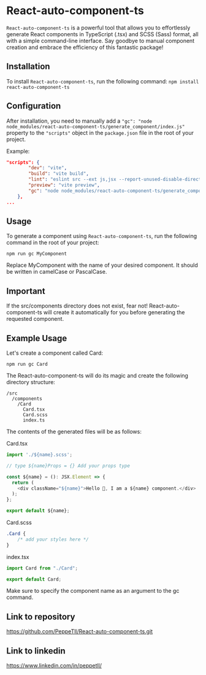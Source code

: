 # React-auto-component-ts

`React-auto-component-ts` is a powerful tool that allows you to effortlessly generate React components in TypeScript (.tsx) and SCSS (Sass) format, all with a simple command-line interface. Say goodbye to manual component creation and embrace the efficiency of this fantastic package!

## Installation

To install `React-auto-component-ts`, run the following command:
`npm install react-auto-component-ts`

## Configuration

After installation, you need to manually add a
`"gc": "node node_modules/react-auto-component-ts/generate_component/index.js"`
property to the `"scripts"` object in the `package.json` file in the root of your project.

Example:

```json
"scripts": {
		"dev": "vite",
		"build": "vite build",
		"lint": "eslint src --ext js,jsx --report-unused-disable-directives --max-warnings 0",
		"preview": "vite preview",
		"gc": "node node_modules/react-auto-component-ts/generate_component/index.js"
	},
...

```

## Usage

To generate a component using `React-auto-component-ts`, run the following command in the root of your project:

`npm run gc MyComponent`

Replace MyComponent with the name of your desired component. It should be written in camelCase or PascalCase.

## Important

If the src/components directory does not exist, fear not! React-auto-component-ts will create it automatically for you before generating the requested component.

## Example Usage

Let's create a component called Card:

`npm run gc Card`

The React-auto-component-ts will do its magic and create the following directory structure:

```
/src
  /components
    /Card
      Card.tsx
      Card.scss
      index.ts
```

The contents of the generated files will be as follows:

Card.tsx

```typescript
import './${name}.scss';

// type ${name}Props = {} Add your props type

const ${name} = (): JSX.Element => {
  return (
    <div className="${name}">Hello 👋, I am a ${name} component.</div>
  );
};

export default ${name};
```

Card.scss

```css
.Card {
	/* add your styles here */
}
```

index.tsx

```typescript
import Card from "./Card";

export default Card;
```

Make sure to specify the component name as an argument to the gc command.

## Link to repository

https://github.com/PeppeTll/React-auto-component-ts.git

## Link to linkedin

https://www.linkedin.com/in/peppetll/
